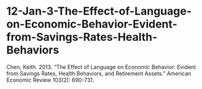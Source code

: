 # 12-Jan-3-The-Effect-of-Language-on-Economic-Behavior-Evident-from-Savings-Rates-Health-Behaviors
Chen, Keith. 2013. “The Effect of Language on Economic Behavior: Evident from Savings Rates, Health Behaviors, and Retirement Assets.” American Economic Review 103(2): 690-731.
